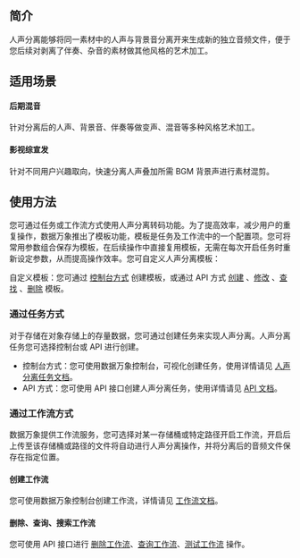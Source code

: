## 简介

人声分离能够将同一素材中的人声与背景音分离开来生成新的独立音频文件，便于您后续对剥离了伴奏、杂音的素材做其他风格的艺术加工。

## 适用场景

#### 后期混音

针对分离后的人声、背景音、伴奏等做变声、混音等多种风格艺术加工。

#### 影视综宣发

针对不同用户兴趣取向，快速分离人声叠加所需 BGM 背景声进行素材混剪。

## 使用方法

您可通过任务或工作流方式使用人声分离转码功能。为了提高效率，减少用户的重复操作，数据万象推出了模板功能，模板是任务及工作流中的一个配置项。您可将常用参数组合保存为模板，在后续操作中直接复用模板，无需在每次开启任务时重新设定参数，从而提高操作效率。您可自定义人声分离模板：

自定义模板：您可通过 [控制台方式](https://cloud.tencent.com/document/product/460/46490) 创建模板，或通过 API 方式 [创建](https://cloud.tencent.com/document/product/460/58294) 、[修改](https://cloud.tencent.com/document/product/460/77154) 、[查找](https://cloud.tencent.com/document/product/460/77119) 、[删除](https://cloud.tencent.com/document/product/460/77118) 模板。


### 通过任务方式

对于存储在对象存储上的存量数据，您可通过创建任务来实现人声分离。人声分离任务您可选择控制台或 API 进行创建。

- 控制台方式：您可使用数据万象控制台，可视化创建任务，使用详情请见 [人声分离任务文档](https://cloud.tencent.com/document/product/460/46489#.E5.88.9B.E5.BB.BA.E4.BA.BA.E5.A3.B0.E5.88.86.E7.A6.BB.E4.BB.BB.E5.8A.A1)。
- API 方式：您可使用 API 接口创建人声分离任务，使用详情请见 [API 文档](https://cloud.tencent.com/document/product/460/76918)。


### 通过工作流方式

数据万象提供工作流服务，您可选择对某一存储桶或特定路径开启工作流，开启后上传至该存储桶或路径的文件将自动进行人声分离操作，并将分离后的音频文件保存在指定位置。

#### 创建工作流

您可使用数据万象控制台创建工作流，详情请见 [工作流文档](https://cloud.tencent.com/document/product/460/46488#.E5.88.9B.E5.BB.BA.E5.B7.A5.E4.BD.9C.E6.B5.81)。

#### 删除、查询、搜索工作流

您可使用 API 接口进行 [删除工作流](https://cloud.tencent.com/document/product/460/45947)、[查询工作流](https://cloud.tencent.com/document/product/460/76857)、[测试工作流](https://cloud.tencent.com/document/product/460/76864) 操作。
